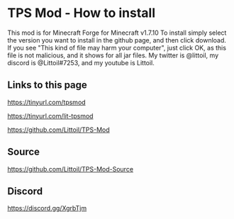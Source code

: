 # TPS Mod - How to install
This mod is for Minecraft Forge for Minecraft v1.7.10
To install simply select the version you want to install in the github page, and then click download.
If you see "This kind of file may harm your computer", just click OK, as this file is not malicious, and it shows for all jar files.
My twitter is @littoil, my discord is @Littoil#7253, and my youtube is Littoil.

## Links to this page

https://tinyurl.com/tpsmod

https://tinyurl.com/lit-tpsmod

https://github.com/Littoil/TPS-Mod

## Source
https://github.com/Littoil/TPS-Mod-Source

## Discord
https://discord.gg/XgrbTjm
